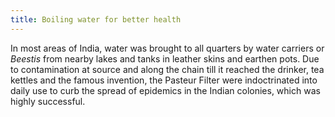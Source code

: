 ```yaml
---
title: Boiling water for better health
---
```

In most areas of India, water was brought to all quarters by water carriers or *Beestis* from nearby lakes and tanks in leather skins and earthen pots. Due to contamination at source and along the chain till it reached the drinker, tea kettles and the famous invention, the Pasteur Filter were indoctrinated into daily use to curb the spread of epidemics in the Indian colonies, which was highly successful.